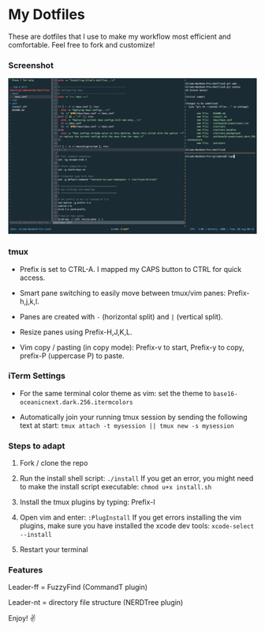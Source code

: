 # My Dotfiles

These are dotfiles that I use to make my workflow most efficient and comfortable. Feel free to fork and customize!

### Screenshot
![screenshot](screenshot.png)


### tmux

- Prefix is set to CTRL-A. I mapped my CAPS button to CTRL for quick access.

- Smart pane switching to easily move between tmux/vim panes: Prefix-h,j,k,l.

- Panes are created with `-` (horizontal split) and `|` (vertical split).

- Resize panes using Prefix-H,J,K,L.

- Vim copy / pasting (in copy mode): Prefix-v to start, Prefix-y to copy, prefix-P (uppercase P) to paste.

### iTerm Settings

- For the same terminal color theme as vim: set the theme to `base16-oceanicnext.dark.256.itermcolors`

- Automatically join your running tmux session by sending the following text at start: `tmux attach -t mysession || tmux new -s mysession`

### Steps to adapt

1. Fork / clone the repo

2. Run the install shell script: `./install`
If you get an error, you might need to make the install script executable: `chmod u+x install.sh`

3. Install the tmux plugins by typing: Prefix-I

4. Open vim and enter: `:PlugInstall`
If you get errors installing the vim plugins, make sure you have installed the xcode dev tools: `xcode-select --install`

5. Restart your terminal

### Features
Leader-ff = FuzzyFind (CommandT plugin)

Leader-nt = directory file structure (NERDTree plugin)


Enjoy! ✌
